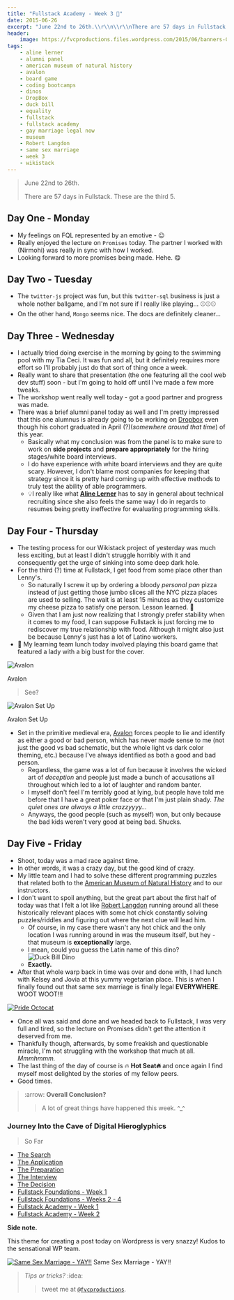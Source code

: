 ```yaml
---
title: "Fullstack Academy - Week 3 🔦"
date: 2015-06-26
excerpt: "June 22nd to 26th.\\r\\n\\r\\nThere are 57 days in Fullstack. These are the third 5."
header:
    image: https://fvcproductions.files.wordpress.com/2015/06/banners-0011.jpg
tags:
    - aline lerner
    - alumni panel
    - american museum of natural history
    - avalon
    - board game
    - coding bootcamps
    - dinos
    - DropBox
    - duck bill
    - equality
    - fullstack
    - fullstack academy
    - gay marriage legal now
    - museum
    - Robert Langdon
    - same sex marriage
    - week 3
    - wikistack
---
```


> June 22nd to 26th.
>
> There are 57 days in Fullstack. These are the third 5.



Day One - Monday
----------------

-   My feelings on FQL represented by an emotive - 😐
-   Really enjoyed the lecture on `Promises` today. The partner I worked
    with (Nirmohi) was really in sync with how I worked.
-   Looking forward to more promises being made. Hehe. 😋



Day Two - Tuesday
-----------------

-   The `twitter-js` project was fun, but this `twitter-sql` business is
    just a whole nother ballgame, and I'm not sure if I really like
    playing… ⚾️⚾️⚾️
-   On the other hand, `Mongo` seems nice. The docs are definitely
    cleaner…



Day Three - Wednesday
---------------------

-   I actually tried doing exercise in the morning by going to the
    swimming pool with my Tia Ceci. It was fun and all, but it
    definitely requires more effort so I'll probably just do that sort
    of thing once a week.
-   Really want to share that presentation (the one featuring all the
    cool web dev stuff) soon - but I'm going to hold off until I've made
    a few more tweaks.
-   The workshop went really well today - got a good partner and
    progress was made.
-   There was a brief alumni panel today as well and I'm pretty
    impressed that this one alumnus is already going to be working on
    [Dropbox](https://dropbox.com "Dropbox") even though his cohort
    graduated in April (?)(*somewhere around that time*) of this year.
    -   Basically what my conclusion was from the panel is to make sure
        to work on **side projects** and **prepare appropriately** for
        the hiring stages/white board interviews.
    -   I do have experience with white board interviews and they are
        quite scary. However, I don't blame most companies for keeping
        that strategy since it is pretty hard coming up with effective
        methods to truly test the ability of able programmers.
    -   💡I really like what [**Aline
        Lerner**](https://blog.alinelerner.com/ "Aline Lerner's Blog")
        has to say in general about technical recruiting since she also
        feels the same way I do in regards to resumes being pretty
        ineffective for evaluating programming skills.



Day Four - Thursday
-------------------

-   The testing process for our Wikistack project of yesterday was much
    less exciting, but at least I didn't struggle horribly with it and
    consequently get the urge of sinking into some deep dark hole.
-   For the third (?) time at Fullstack, I get food from some place
    other than Lenny's.
    -   So naturally I screw it up by ordering a bloody *personal pan*
        pizza instead of just getting those jumbo slices all the NYC
        pizza places are used to selling. The wait is at least 15
        minutes as they customize my cheese pizza to satisfy one person.
        Lesson learned. 🍕
    -   Given that I am just now realizing that I strongly prefer
        stability when it comes to my food, I can suppose Fullstack is
        just forcing me to rediscover my true relationship with food.
        Although it might also just be because Lenny's just has a lot of
        Latino workers.
-   🍴 My learning team lunch today involved playing this board game that
    featured a lady with a big bust for the cover.

![Avalon](https://cf.geekdo-images.com/images/pic1398895_md.jpg)

Avalon

> See?

![Avalon Set
Up](https://www.boardgamequest.com/wp-content/uploads/2013/07/Resistance-Avalon-Feature.jpg)

Avalon Set Up

-   Set in the primitive medieval era,
    [Avalon](https://www.amazon.com/Indie-Boards-Cards-AVA1IBC-Resistance/dp/B009SAAV0C "Avalon")
    forces people to lie and identify as either a good or bad person,
    which has never made sense to me (not just the good vs bad
    schematic, but the whole light vs dark color theming, etc.) because
    I've always identified as both a good and bad person.
    -   Regardless, the game was a lot of fun because it involves the
        wicked art of *deception* and people just made a bunch of
        accusations all throughout which led to a lot of laughter and
        random banter.
    -   I myself don't feel I'm terribly good at lying, but people have
        told me before that I have a great poker face or that I'm just
        plain shady. *The quiet ones are always a little crazzyyyy…*
    -   Anyways, the good people (such as myself) won, but only because
        the bad kids weren't very good at being bad. Shucks.



Day Five - Friday
-----------------

-   Shoot, today was a mad race against time.
-   In other words, it was a crazy day, but the good kind of crazy.
-   My little team and I had to solve these different programming
    puzzles that related both to the [American Museum of Natural
    History](https://www.amnh.org/) and to our instructors.
-   I don't want to spoil anything, but the great part about the first
    half of today was that I felt a lot like [Robert
    Langdon](https://www.wikiwand.com/en/Robert_Langdon "Robert Langdon")
    running around all these historically relevant places with some hot
    chick constantly solving puzzles/riddles and figuring out where the
    next clue will lead him.
    -   Of course, in my case there wasn't any hot chick and the only
        location I was running around in was the museum itself, but
        hey - that museum is **exceptionally** large.
    -   I mean, could you guess the Latin name of this dino? ![Duck Bill
        Dino](https://www.amnh.org/var/ezflow_site/storage/images/media/amnh/images/exhibitions/permanent-exhibitions/fossil-halls/hall-of-ornithischian-dinosaurs2/duck-billed-dinosaur/149935-1-eng-US/duck-billed-dinosaur_dynamic_lead_slide.jpg)
    -   **Exactly.**
-   After that whole warp back in time was over and done with, I had
    lunch with Kelsey and Jovia at this yummy vegetarian place. This is
    when I finally found out that same sex marriage is finally legal
    **EVERYWHERE**. WOOT WOOT!!!

[![Pride
Octocat](https://fvcproductions.files.wordpress.com/2015/06/pride-octocat.png)](https://fvcproductions.files.wordpress.com/2015/06/pride-octocat.png)

-   Once all was said and done and we headed back to Fullstack, I was
    very full and tired, so the lecture on Promises didn't get the
    attention it deserved from me.
-   Thankfully though, afterwards, by some freakish and questionable
    miracle, I'm not struggling with the workshop that much at all.
    *Mmmhmmm.*
-   The last thing of the day of course is 🔥 **Hot Seat🔥** and once
    again I find myself most delighted by the stories of my fellow
    peers.
-   Good times.



> :arrow: **Overall Conclusion?**
>
> > A lot of great things have happened this week. \^\_\^



### Journey Into the Cave of Digital Hieroglyphics

> So Far

- [The
    Search](https://fvcproductions.com/blog/2014/12/27/a-short-operation-tips-tricks-4-coding-bootcamps/ "The Search")
- [The
    Application](https://fvcproductions.com/blog/2014/12/23/week-20/ "The Application")
- [The
    Preparation](https://fvcproductions.com/blog/2015/01/05/prepare-for-coding-bootcamps/ "The Preparation")
- [The
    Interview](https://fvcproductions.com/blog/2014/12/28/interview-fullstack-academy/ "The Interview")
- [The
    Decision](https://fvcproductions.com/blog/2015/04/13/what-to-do-week-negative-8/ "The Decision")
- [Fullstack Foundations - Week
    1](https://fvcproductions.com/blog/2015/05/17/fullstack-foundations-week-1/ "Fullstack Foundations - Week 1")
- [Fullstack Foundations - Weeks 2 -
    4](https://fvcproductions.com/blog/2015/06/04/fullstack-foundations-goldman-sachs/ "Fullstack Foundations - Weeks 2 to 4")
- [Fullstack Academy - Week
    1](https://fvcproductions.com/blog/2015/06/13/first-week-at-fullstack-academy/ "Fullstack Academy - Week 1")
- [Fullstack Academy - Week
    2](https://fvcproductions.com/blog/2015/06/20/fullstack-academy-week-2/ "Fullstack Academy - Week 2")



**Side note.**

This theme for creating a post today on Wordpress is very snazzy! Kudos
to the sensational WP team.

[![Same
Sex Marriage -
YAY!!](https://fvcproductions.files.wordpress.com/2015/06/screenshot-2015-06-26-22-58-42.png?w=660)](https://fvcproductions.files.wordpress.com/2015/06/screenshot-2015-06-26-22-58-42.png)
Same Sex Marriage - YAY!!



> *Tips or tricks?* :idea:
>
> > tweet me at
> > [`@fvcproductions`](https://twitter.com/fvcproductions "Twitter - FVCproductions").
